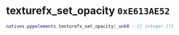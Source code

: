 # texturefx_set_opacity `0xE613AE52`

```lua
natives.pppelements.texturefx_set_opacity(_unk0 --[[ integer ]])
```